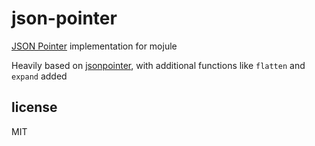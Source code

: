 # json-pointer

[JSON Pointer](http://tools.ietf.org/html/draft-ietf-appsawg-json-pointer-08)
implementation for mojule

Heavily based on [jsonpointer](https://github.com/janl/node-jsonpointer), with
additional functions like `flatten` and `expand` added

## license

MIT
